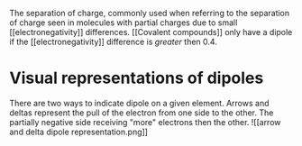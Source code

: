 The separation of charge, commonly used when referring to the separation of charge seen in molecules with partial charges due to small [[electronegativity]] differences. [[Covalent compounds]] only have a dipole if the [[electronegativity]] difference is *greater* then 0.4.

# Visual representations of dipoles
There are two ways to indicate dipole on a given element. Arrows and deltas represent the pull of the electron from one side to the other. The partially negative side receiving "more" electrons then the other.
![[arrow and delta dipole representation.png]]